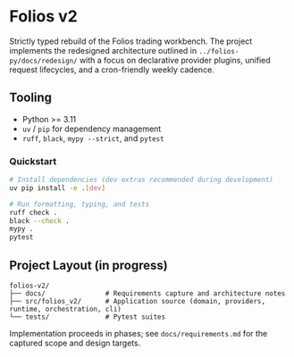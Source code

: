 # Folios v2

Strictly typed rebuild of the Folios trading workbench. The project implements the redesigned architecture outlined in `../folios-py/docs/redesign/` with a focus on declarative provider plugins, unified request lifecycles, and a cron-friendly weekly cadence.

## Tooling
- Python >= 3.11
- `uv` / `pip` for dependency management
- `ruff`, `black`, `mypy --strict`, and `pytest`

### Quickstart
```bash
# Install dependencies (dev extras recommended during development)
uv pip install -e .[dev]

# Run formatting, typing, and tests
ruff check .
black --check .
mypy .
pytest
```

## Project Layout (in progress)
```
folios-v2/
├── docs/               # Requirements capture and architecture notes
├── src/folios_v2/      # Application source (domain, providers, runtime, orchestration, cli)
└── tests/              # Pytest suites
```

Implementation proceeds in phases; see `docs/requirements.md` for the captured scope and design targets.
